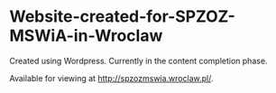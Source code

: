 # Website-created-for-SPZOZ-MSWiA-in-Wroclaw

Created using Wordpress. Currently in the content completion phase.

Available for viewing at http://spzozmswia.wroclaw.pl/.
